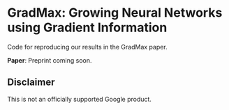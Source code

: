 # GradMax: Growing Neural Networks using Gradient Information
Code for reproducing our results in the GradMax paper.

**Paper**: Preprint coming soon.


## Disclaimer
This is not an officially supported Google product.
